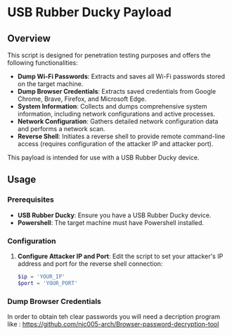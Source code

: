 # USB Rubber Ducky Payload

## Overview

This script is designed for penetration testing purposes and offers the following functionalities:

- **Dump Wi-Fi Passwords**: Extracts and saves all Wi-Fi passwords stored on the target machine.
- **Dump Browser Credentials**: Extracts saved credentials from Google Chrome, Brave, Firefox, and Microsoft Edge.
- **System Information**: Collects and dumps comprehensive system information, including network configurations and active processes.
- **Network Configuration**: Gathers detailed network configuration data and performs a network scan.
- **Reverse Shell**: Initiates a reverse shell to provide remote command-line access (requires configuration of the attacker IP and attacker port).

This payload is intended for use with a USB Rubber Ducky device.

## Usage

### Prerequisites

- **USB Rubber Ducky**: Ensure you have a USB Rubber Ducky device.
- **Powershell**: The target machine must have Powershell installed.

### Configuration

1. **Configure Attacker IP and Port**:
   Edit the script to set your attacker's IP address and port for the reverse shell connection:
   ```powershell
   $ip = 'YOUR_IP'
   $port = 'YOUR_PORT'
### Dump Browser Credentials 

In order to obtain teh clear passwords you will need a decription program like : https://github.com/nic005-arch/Browser-password-decryption-tool
